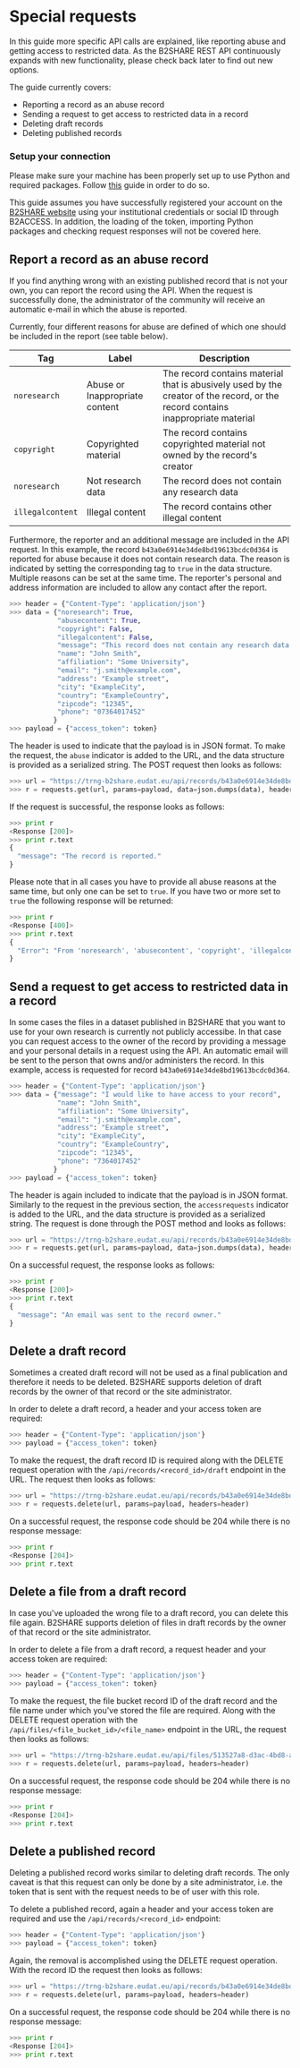 # Special requests
In this guide more specific API calls are explained, like reporting abuse and getting access to restricted data. As the B2SHARE REST API continuously expands with new functionality, please check back later to find out new options.

The guide currently covers:
- Reporting a record as an abuse record
- Sending a request to get access to restricted data in a record
- Deleting draft records
- Deleting published records

### Setup your connection
Please make sure your machine has been properly set up to use Python and required packages. Follow [this](A_Setup_and_install.md) guide in order to do so.

This guide assumes you have successfully registered your account on the [B2SHARE website](https://trng-b2share.eudat.eu) using your institutional credentials or social ID through B2ACCESS. In addition, the loading of the token, importing Python packages and checking request responses will not be covered here.

## Report a record as an abuse record
If you find anything wrong with an existing published record that is not your own, you can report the record using the API. When the request is successfully done, the administrator of the community will receive an automatic e-mail in which the abuse is reported.

Currently, four different reasons for abuse are defined of which one should be included in the report (see table below).

Tag | Label | Description
--- | ----- | -----------
`noresearch` | Abuse or Inappropriate content |  The record contains material that is abusively used by the creator of the record, or the record contains inappropriate material
`copyright` | Copyrighted material | The record contains copyrighted material not owned by the record's creator
`noresearch` | Not research data | The record does not contain any research data
`illegalcontent` | Illegal content | The record contains other illegal content

Furthermore, the reporter and an additional message are included in the API request. In this example, the record `b43a0e6914e34de8bd19613bcdc0d364` is reported for abuse because it does not contain research data. The reason is indicated by setting the corresponding tag to `true` in the data structure. Multiple reasons can be set at the same time. The reporter's personal and address information are included to allow any contact after the report.

```python
>>> header = {"Content-Type": 'application/json'}
>>> data = {"noresearch": True,
            "abusecontent": True,
            "copyright": False,
            "illegalcontent": False,
            "message": "This record does not contain any research data...",
            "name": "John Smith",
            "affiliation": "Some University",
            "email": "j.smith@example.com",
            "address": "Example street",
            "city": "ExampleCity",
            "country": "ExampleCountry",
            "zipcode": "12345",
            "phone": "07364017452"
           }
>>> payload = {"access_token": token}
```

The header is used to indicate that the payload is in JSON format. To make the request, the `abuse` indicator is added to the URL, and the data structure is provided as a serialized string. The POST request then looks as follows:

```python
>>> url = "https://trng-b2share.eudat.eu/api/records/b43a0e6914e34de8bd19613bcdc0d364/abuse"
>>> r = requests.get(url, params=payload, data=json.dumps(data), headers=header)
```

If the request is successful, the response looks as follows:

```python
>>> print r
<Response [200]>
>>> print r.text
{
  "message": "The record is reported."
}
```

Please note that in all cases you have to provide all abuse reasons at the same time, but only one can be set to `true`. If you have two or more set to `true` the following response will be returned:

```python
>>> print r
<Response [400]>
>>> print r.text
{
  "Error": "From 'noresearch', 'abusecontent', 'copyright', 'illegalcontent' (only) one should be True"
}
```

## Send a request to get access to restricted data in a record
In some cases the files in a dataset published in B2SHARE that you want to use for your own research is currently not publicly accessibe. In that case you can request access to the owner of the record by providing a message and your personal details in a request using the API. An automatic email will be sent to the person that owns and/or administers the record. In this example, access is requested for record `b43a0e6914e34de8bd19613bcdc0d364`.

```python
>>> header = {"Content-Type": 'application/json'}
>>> data = {"message": "I would like to have access to your record",
            "name": "John Smith",
            "affiliation": "Some University",
            "email": "j.smith@example.com",
            "address": "Example street",
            "city": "ExampleCity",
            "country": "ExampleCountry",
            "zipcode": "12345",
            "phone": "7364017452"
           }
>>> payload = {"access_token": token}
```

The header is again included to indicate that the payload is in JSON format. Similarly to the request in the previous section, the `accessrequests` indicator is added to the URL, and the data structure is provided as a serialized string. The request is done through the POST method and looks as follows:

```python
>>> url = "https://trng-b2share.eudat.eu/api/records/b43a0e6914e34de8bd19613bcdc0d364/accessrequests"
>>> r = requests.get(url, params=payload, data=json.dumps(data), headers=header)
```

On a successful request, the response looks as follows:

```python
>>> print r
<Response [200]>
>>> print r.text
{
  "message": "An email was sent to the record owner."
}
```

## Delete a draft record
Sometimes a created draft record will not be used as a final publication and therefore it needs to be deleted. B2SHARE supports deletion of draft records by the owner of that record or the site administrator.

In order to delete a draft record, a header and your access token are required:

```python
>>> header = {"Content-Type": 'application/json'}
>>> payload = {"access_token": token}
```

To make the request, the draft record ID is required along with the DELETE request operation with the `/api/records/<record_id>/draft` endpoint in the URL. The request then looks as follows:

```python
>>> url = "https://trng-b2share.eudat.eu/api/records/b43a0e6914e34de8bd19613bcdc0d364/draft"
>>> r = requests.delete(url, params=payload, headers=header)
```

On a successful request, the response code should be 204 while there is no response message:

```python
>>> print r
<Response [204]>
>>> print r.text

```

## Delete a file from a draft record
In case you've uploaded the wrong file to a draft record, you can delete this file again. B2SHARE supports deletion of files in draft records by the owner of that record or the site administrator.

In order to delete a file from a draft record, a request header and your access token are required:

```python
>>> header = {"Content-Type": 'application/json'}
>>> payload = {"access_token": token}
```

To make the request, the file bucket record ID of the draft record and the file name under which you've stored the file are required. Along with the DELETE request operation with the `/api/files/<file_bucket_id>/<file_name>` endpoint in the URL, the request then looks as follows:

```python
>>> url = "https://trng-b2share.eudat.eu/api/files/513527a8-d3ac-4bd8-a6b0-f8fec9a94cf8/TestFile.txt"
>>> r = requests.delete(url, params=payload, headers=header)
```

On a successful request, the response code should be 204 while there is no response message:

```python
>>> print r
<Response [204]>
>>> print r.text

```

## Delete a published record
Deleting a published record works similar to deleting draft records. The only caveat is that this request can only be done by a site administrator, i.e. the token that is sent with the request needs to be of user with this role.

To delete a published record, again a header and your access token are required and use the `/api/records/<record_id>` endpoint:

```python
>>> header = {"Content-Type": 'application/json'}
>>> payload = {"access_token": token}
```

Again, the removal is accomplished using the DELETE request operation. With the record ID the request then looks as follows:

```python
>>> url = "https://trng-b2share.eudat.eu/api/records/b43a0e6914e34de8bd19613bcdc0d364"
>>> r = requests.delete(url, params=payload, headers=header)
```

On a successful request, the response code should be 204 while there is no response message:

```python
>>> print r
<Response [204]>
>>> print r.text

```
